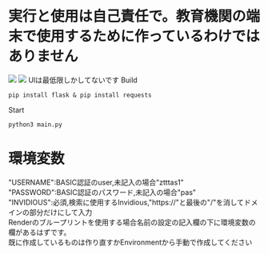 # 実行と使用は自己責任で。教育機関の端末で使用するために作っているわけではありません
<img src="https://img.shields.io/badge/-Python-000000.svg?logo=python&style=for-the-badge">
<img src="https://img.shields.io/badge/-flask-000000.svg?logo=flask&style=for-the-badge">
UIは最低限しかしてないです
Build

```
pip install flask & pip install requests
```
Start

```
python3 main.py
```
# 環境変数<br>
"USERNAME":BASIC認証のuser,未記入の場合"ztttas1"
<br>"PASSWORD":BASIC認証のパスワード,未記入の場合"pas"
<br>"INVIDIOUS":必須,検索に使用するInvidious,"https://"と最後の"/"を消してドメインの部分だけにして入力
<br>Renderのブループリントを使用する場合名前の設定の記入欄の下に環境変数の欄があるはずです。<br>
既に作成しているものは作り直すかEnvironmentから手動で作成してください
